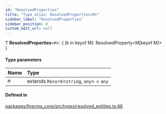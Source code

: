 ```yaml
---
id: "ResolvedProperties"
title: "Type alias: ResolvedProperties<M>"
sidebar_label: "ResolvedProperties"
sidebar_position: 0
custom_edit_url: null
---
```


Ƭ **ResolvedProperties**\<`M`\>: \{ [k in keyof M]: ResolvedProperty\<M[keyof M]\> }

#### Type parameters

| Name | Type |
| :------ | :------ |
| `M` | extends `Record`\<`string`, `any`\> = `any` |

#### Defined in

[packages/firecms_core/src/types/resolved_entities.ts:46](https://github.com/FireCMSco/firecms/blob/d45f3739/packages/firecms_core/src/types/resolved_entities.ts#L46)
